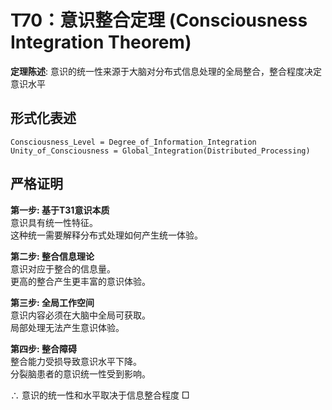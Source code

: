 # T70：意识整合定理 (Consciousness Integration Theorem)  

**定理陈述**: 意识的统一性来源于大脑对分布式信息处理的全局整合，整合程度决定意识水平  

## 形式化表述  
```  
Consciousness_Level = Degree_of_Information_Integration  
Unity_of_Consciousness = Global_Integration(Distributed_Processing)  
```  

## 严格证明  

**第一步: 基于T31意识本质**  
意识具有统一性特征。  
这种统一需要解释分布式处理如何产生统一体验。  

**第二步: 整合信息理论**  
意识对应于整合的信息量。  
更高的整合产生更丰富的意识体验。  

**第三步: 全局工作空间**  
意识内容必须在大脑中全局可获取。  
局部处理无法产生意识体验。  

**第四步: 整合障碍**  
整合能力受损导致意识水平下降。  
分裂脑患者的意识统一性受到影响。  

∴ 意识的统一性和水平取决于信息整合程度 □  